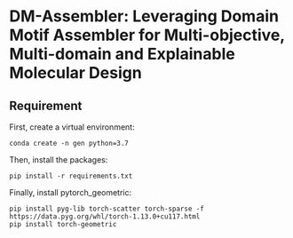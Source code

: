 # DM-Assembler: Leveraging Domain Motif Assembler for Multi-objective, Multi-domain and Explainable Molecular Design





## Requirement

First, create a virtual environment:

```
conda create -n gen python=3.7
```

Then, install the packages:

```
pip install -r requirements.txt
```

Finally, install pytorch_geometric:

```
pip install pyg-lib torch-scatter torch-sparse -f https://data.pyg.org/whl/torch-1.13.0+cu117.html
pip install torch-geometric
```

